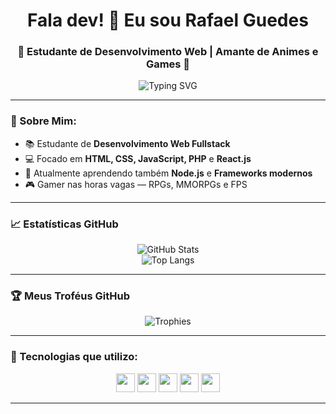 <h1 align="center">Fala dev! 👋 Eu sou Rafael Guedes</h1>
<h3 align="center">🚀 Estudante de Desenvolvimento Web | Amante de Animes e Games 🚀</h3>

<p align="center">
  <img src="https://readme-typing-svg.herokuapp.com?font=Fira+Code&weight=600&size=22&pause=1000&color=F79A00&width=435&lines=Estudante+Fullstack+em+formação;Amante+de+Animes+e+Jogos🎮;" alt="Typing SVG" />
</p>

---

### 🧩 Sobre Mim:
- 📚 Estudante de **Desenvolvimento Web Fullstack**
- 💻 Focado em **HTML, CSS, JavaScript, PHP** e **React.js**
- 🌱 Atualmente aprendendo também **Node.js** e **Frameworks modernos**
- 🎮 Gamer nas horas vagas — RPGs, MMORPGs e FPS

---

### 📈 Estatísticas GitHub
<div align="center">
  <img src="https://github-readme-stats.vercel.app/api?username=seuusuario&show_icons=true&theme=tokyonight&hide_border=true" alt="GitHub Stats" />
</div>

<div align="center">
  <img src="https://github-readme-stats.vercel.app/api/top-langs/?username=seuusuario&layout=compact&theme=tokyonight&hide_border=true" alt="Top Langs" />
</div>

---

### 🏆 Meus Troféus GitHub
<p align="center">
  <img src="https://github-profile-trophy.vercel.app/?username=seuusuario&theme=dracula&no-bg=true&no-frame=true" alt="Trophies" />
</p>

---

### 🚀 Tecnologias que utilizo:
<div align="center">
  <img src="https://cdn.jsdelivr.net/gh/devicons/devicon/icons/html5/html5-original-wordmark.svg" width="30" height="30"/>
  <img src="https://cdn.jsdelivr.net/gh/devicons/devicon/icons/css3/css3-original-wordmark.svg" width="30" height="30"/>
  <img src="https://cdn.jsdelivr.net/gh/devicons/devicon/icons/javascript/javascript-original.svg" width="30" height="30"/>
  <img src="https://cdn.jsdelivr.net/gh/devicons/devicon/icons/php/php-original.svg" width="30" height="30"/>
  <img src="https://cdn.jsdelivr.net/gh/devicons/devicon/icons/react/react-original.svg" width="30" height="30"/>
</div>

---

